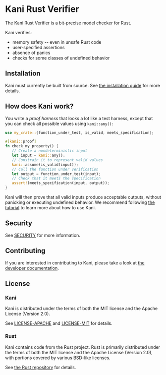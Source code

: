 # Kani Rust Verifier

The Kani Rust Verifier is a bit-precise model checker for Rust.

Kani verifies:
 * memory safety -- even in unsafe Rust code
 * user-specified assertions
 * absence of panics
 * checks for some classes of undefined behavior

## Installation

Kani must currently be built from source. See [the installation guide](https://model-checking.github.io/kani/install-guide.html) for more details.

## How does Kani work?

You write a _proof harness_ that looks a lot like a test harness, except that you can check all possible values using `kani::any()`:

```rust
use my_crate::{function_under_test, is_valid, meets_specification};

#[kani::proof]
fn check_my_property() {
   // Create a nondeterministic input
   let input = kani::any();
   // Constrain it to represent valid values
   kani::assume(is_valid(input));
   // Call the function under verification
   let output = function_under_test(input);
   // Check that it meets the specification
   assert!(meets_specification(input, output));
}
```

Kani will then prove that all valid inputs produce acceptable outputs, without panicking or executing undefined behavior.
We recommend following [the tutorial](https://model-checking.github.io/kani/kani-tutorial.html) to learn more about how to use Kani.

## Security
See [SECURITY](https://github.com/model-checking/kani/security/policy) for more information.

## Contributing
If you are interested in contributing to Kani, please take a look at [the developer documentation](https://model-checking.github.io/kani/dev-documentation.html).

## License
### Kani
Kani is distributed under the terms of both the MIT license and the Apache License (Version 2.0).

See [LICENSE-APACHE](LICENSE-APACHE) and [LICENSE-MIT](LICENSE-MIT) for details.

### Rust
Kani contains code from the Rust project.
Rust is primarily distributed under the terms of both the MIT license and the Apache License (Version 2.0), with portions covered by various BSD-like licenses.

See [the Rust repository](https://github.com/rust-lang/rust) for details.
